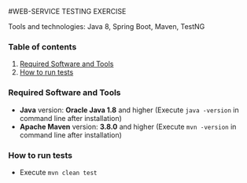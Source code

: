 #WEB-SERVICE TESTING EXERCISE

Tools and technologies: Java 8, Spring Boot, Maven, TestNG

### Table of contents
1. [Required Software and Tools](#required-software-and-tools)
2. [How to run tests](#how-to-run-tests)

<a name="required-software-and-tools"></a>
### Required Software and Tools

* **Java** version: **Oracle Java 1.8** and higher (Execute `java -version` in command line after installation)
* **Apache Maven** version: **3.8.0** and higher (Execute `mvn -version` in command line after installation)

 <a name="how-to-run-tests"></a>
### How to run tests
* Execute `mvn clean test`

